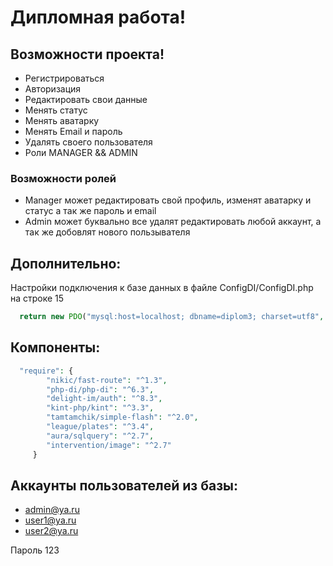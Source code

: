 # Дипломная работа! 

## Возможности проекта!
- Регистрироваться
- Авторизация
- Редактировать свои данные
- Менять статус
- Менять аватарку
- Менять Email и пароль 
- Удалять своего пользователя
- Роли MANAGER && ADMIN


### Возможности ролей 
- Manager может редактировать свой профиль, изменят аватарку и статус а так же пароль и email
- Admin может буквально все удалят редактировать любой аккаунт, а так же добовлят нового пользывателя 


## Дополнительно:
Настройки подключения к базе данных в файле ConfigDI/ConfigDI.php на строке 15

```php
  return new PDO("mysql:host=localhost; dbname=diplom3; charset=utf8", "root", "root");
```
## Компоненты:
```php
  "require": {
        "nikic/fast-route": "^1.3",
        "php-di/php-di": "^6.3",
        "delight-im/auth": "^8.3",
        "kint-php/kint": "^3.3",
        "tamtamchik/simple-flash": "^2.0",
        "league/plates": "^3.4",
        "aura/sqlquery": "^2.7",
        "intervention/image": "^2.7"
     }
```

## Аккаунты пользователей из базы:
- admin@ya.ru
- user1@ya.ru
- user2@ya.ru

Пароль 123

